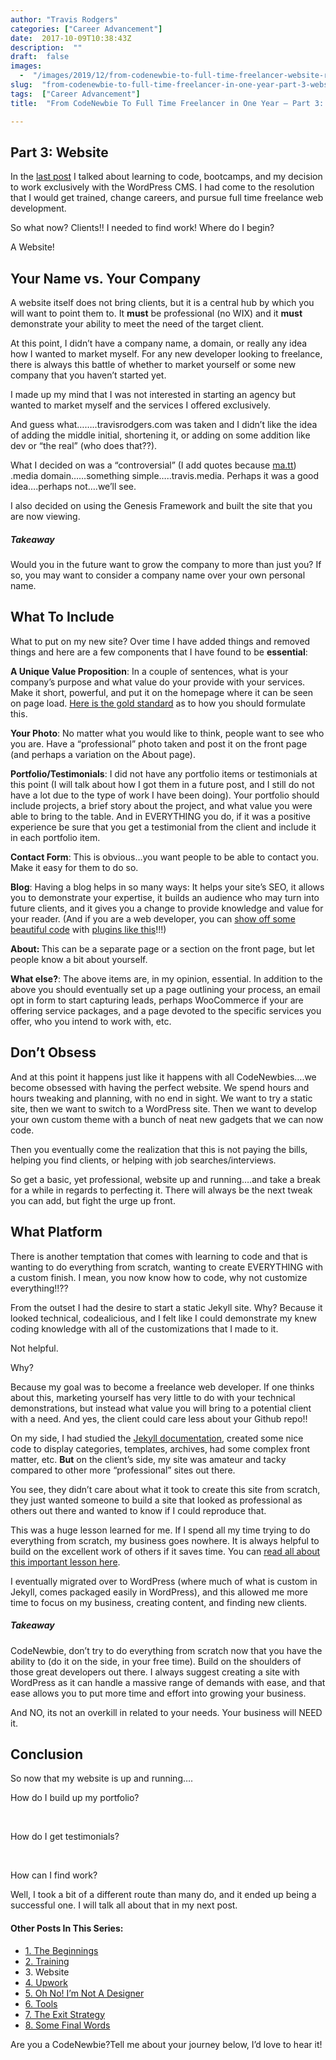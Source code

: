 ```yaml
---
author: "Travis Rodgers"
categories: ["Career Advancement"]
date:  2017-10-09T10:38:43Z
description:  ""
draft:  false
images: 
  -  "/images/2019/12/from-codenewbie-to-full-time-freelancer-website-resized.jpg"
slug:  "from-codenewbie-to-full-time-freelancer-in-one-year-part-3-website"
tags:  ["Career Advancement"]
title:  "From CodeNewbie To Full Time Freelancer in One Year – Part 3: Website"

---
```



<h2>Part 3: Website</h2>
<p>In the <a href="/from-codenewbie-to-full-time-freelancer-in-one-year-part-2-training">last post</a> I talked about learning to code, bootcamps, and my decision to work exclusively with the WordPress CMS. I had come to the resolution that I would get trained, change careers, and pursue full time freelance web development. </p>
<p>So what now? Clients!! I needed to find work! Where do I begin? </p>
<p>A Website!</p>
<h2>Your Name vs. Your Company</h2>
<p>A website itself does not bring clients, but it is a central hub by which you will want to point them to. It <strong>must</strong> be professional (no WIX) and it <strong>must</strong> demonstrate your ability to meet the need of the target client. </p>
<p>At this point, I didn&#8217;t have a company name, a domain, or really any idea how I wanted to market myself. For any new developer looking to freelance, there is always this battle of whether to market yourself or some new company that you haven&#8217;t started yet. </p>
<p>I made up my mind that I was not interested in starting an agency but wanted to market myself and the services I offered exclusively. </p>
<p>And guess what&#8230;&#8230;..travisrodgers.com was taken and I didn&#8217;t like the idea of adding the middle initial, shortening it, or adding on some addition like dev or &#8220;the real&#8221; (who does that??). </p>
<p>What I decided on was a &#8220;controversial&#8221; (I add quotes because <a href="https://ma.tt/" target="_blank" rel="noopener">ma.tt</a>) .media domain&#8230;&#8230;something simple&#8230;..travis.media. Perhaps it was a good idea&#8230;.perhaps not&#8230;.we&#8217;ll see. </p>
<p>I also decided on using the Genesis Framework and built the site that you are now viewing.</p>
<h5>Takeaway</h5>
<p>Would you in the future want to grow the company to more than just you? If so, you may want to consider a company name over your own personal name. </p>
<h2>What To Include</h2>
<p>What to put on my new site? Over time I have added things and removed things and here are a few components that I have found to be <strong>essential</strong>: </p>
<p><strong>A Unique Value Proposition</strong>: In a couple of sentences, what is your company&#8217;s purpose and what value do your provide with your services. Make it short, powerful, and put it on the homepage where it can be seen on page load. <a href="http://conversionxl.com/value-proposition-examples-how-to-create/" target="_blank" rel="noopener">Here is the gold standard</a> as to how you should formulate this. </p>
<p><strong>Your Photo</strong>: No matter what you would like to think, people want to see who you are. Have a &#8220;professional&#8221; photo taken and post it on the front page (and perhaps a variation on the About page). </p>
<p><strong>Portfolio/Testimonials</strong>: I did not have any portfolio items or testimonials at this point (I will talk about how I got them in a future post, and I still do not have a lot due to the type of work I have been doing). Your portfolio should include projects, a brief story about the project, and what value you were able to bring to the table. And in EVERYTHING you do, if it was a positive experience be sure that you get a testimonial from the client and include it in each portfolio item. </p>
<p><strong>Contact Form</strong>: This is obvious&#8230;you want people to be able to contact you. Make it easy for them to do so.</p>
<p><strong>Blog</strong>: Having a blog helps in so many ways: It helps your site&#8217;s SEO, it allows you to demonstrate your expertise, it builds an audience who may turn into future clients, and it gives you a change to provide knowledge and value for your reader. (And if you are a web developer, you can <a href="/4-reasons-why-every-web-developer-should-start-a-blog">show off some beautiful code</a> with <a href="https://wordpress.org/plugins/crayon-syntax-highlighter/" target="_blank" rel="noopener">plugins like this</a>!!!)</p>
<p><strong>About: </strong>This can be a separate page or a section on the front page, but let people know a bit about yourself. </p>
<p><strong>What else?</strong>: The above items are, in my opinion, essential. In addition to the above you should eventually set up a page outlining your process, an email opt in form to start capturing leads, perhaps WooCommerce if your are offering service packages, and a page devoted to the specific services you offer, who you intend to work with, etc. </p>
<h2>Don&#8217;t Obsess</h2>
<p>And at this point it happens just like it happens with all CodeNewbies&#8230;.we become obsessed with having the perfect website. We spend hours and hours tweaking and planning, with no end in sight. We want to try a static site, then we want to switch to a WordPress site. Then we want to develop your own custom theme with a bunch of neat new gadgets that we can now code. </p>
<p>Then you eventually come the realization that this is not paying the bills, helping you find clients, or helping with job searches/interviews. </p>
<p>So get a basic, yet professional, website up and running&#8230;.and take a break for a while in regards to perfecting it. There will always be the next tweak you can add, but fight the urge up front.</p>
<h2>What Platform</h2>
<p>There is another temptation that comes with learning to code and that is wanting to do everything from scratch, wanting to create EVERYTHING with a custom finish. I mean, you now know how to code, why not customize everything!!??</p>
<p>From the outset I had the desire to start a static Jekyll site. Why? Because it looked technical, codealicious, and I felt like I could demonstrate my knew coding knowledge with all of the customizations that I made to it. </p>
<p>Not helpful. </p>
<p>Why?</p>
<p>Because my goal was to become a freelance web developer. If one thinks about this, marketing yourself has very little to do with your technical demonstrations, but instead what value you will bring to a potential client with a need. And yes, the client could care less about your Github repo!!</p>
<p>On my side, I had studied the <a href="https://jekyllrb.com/docs/home/" target="_blank" rel="noopener">Jekyll documentation</a>, created some nice code to display categories, templates, archives, had some complex front matter, etc. <strong>But</strong> on the client&#8217;s side, my site was amateur and tacky compared to other more &#8220;professional&#8221; sites out there. </p>
<p>You see, they didn&#8217;t care about what it took to create this site from scratch, they just wanted someone to build a site that looked as professional as others out there and wanted to know if I could reproduce that. </p>
<p>This was a huge lesson learned for me. If I spend all my time trying to do everything from scratch, my business goes nowhere. It is always helpful to build on the excellent work of others if it saves time. You can <a href="/biggest-lesson-learned-codenewbie">read all about this important lesson here</a>. </p>
<p>I eventually migrated over to WordPress (where much of what is custom in Jekyll, comes packaged easily in WordPress), and this allowed me more time to focus on my business, creating content, and finding new clients. </p>
<h5>Takeaway</h5>
<p>CodeNewbie, don&#8217;t try to do everything from scratch now that you have the ability to (do it on the side, in your free time). Build on the shoulders of those great developers out there. I always suggest creating a site with WordPress as it can handle a massive range of demands with ease, and that ease allows you to put more time and effort into growing your business. </p>
<p>And NO, its not an overkill in related to your needs. Your business will NEED it. </p>
<h2>Conclusion</h2>
<p>So now that my website is up and running&#8230;.</p>
<p>How do I build up my portfolio?</p>
<p> </p>
<p>How do I get testimonials?</p>
<p> </p>
<p>How can I find work?</p>
<p> Well, I took a bit of a different route than many do, and it ended up being a successful one. I will talk all about that in my next post.</p>
<h4>Other Posts In This Series:</h4>
<ul>
<li >
					<a href="/from-codenewbie-to-full-time-freelancer-part-1-the-beginnings">					1. The Beginnings<br />
					</a>				</li>
<li >
					<a href="/from-codenewbie-to-full-time-freelancer-in-one-year-part-2-training">					2. Training<br />
					</a>				</li>
<li >
										3. Website
									</li>
<li >
					<a href="/from-codenewbie-to-full-time-freelancer-in-one-year-part-4-upwork">					4. Upwork<br />
					</a>				</li>
<li >
					<a href="/from-codenewbie-to-full-time-freelancer-in-one-year-part-5-not-a-designer">					5. Oh No! I&#8217;m Not A Designer<br />
					</a>				</li>
<li >
					<a href="/from-codenewbie-to-full-time-freelancer-in-one-year-part-6-tools">					6. Tools<br />
					</a>				</li>
<li >
					<a href="/from-codenewbie-to-full-time-freelancer-in-one-year-part-7-the-exit-strategy">					7. The Exit Strategy<br />
					</a>				</li>
<li >
					<a href="/from-codenewbie-to-full-time-freelancer-in-one-year-part-8-some-final-words">					8. Some Final Words<br />
					</a>				</li>
</ul>
<p>			Are you a CodeNewbie?Tell me about your journey below, I&#8217;d love to hear it!		</p>



